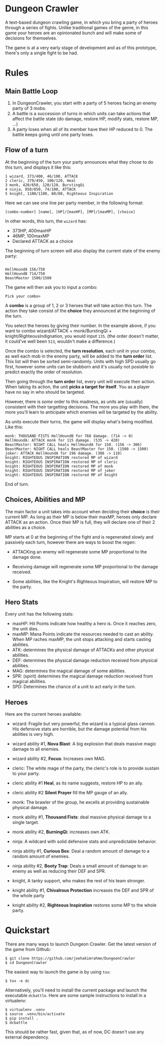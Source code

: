 Dungeon Crawler
===============

A text-based dungeon crawling game, in which you bring a party of
heroes through a series of fights. Unlike traditional games of the
genre, in this game your heroes are an opinionated bunch and will make
some of decisions for themselves.

The game is at a very early stage of development and as of this
prototype, there's only a single fight to be had.

Rules
=====

Main Battle Loop
----------------

1. In DungeonCrawler, you start with a party of 5 heroes facing an
   enemy party of 3 mobs.
2. A battle is a succession of turns in which units can take actions
   that affect the battle state (do damage, restore HP, modify stats,
   restore MP, ...)
3. A party loses when all of its member have their HP reduced
   to 0. The battle keeps going until one party loses.

Flow of a turn
--------------

At the beginning of the turn your party announces what they chose to
do this turn, and displays it like this:

```
1 wizard, 373/400, 46/100, ATTACK
2 cleric, 379/450, 100/120, Heal
3 monk, 420/650, 120/120, BurstingQi
4 ninja, 850/850, 74/100, ATTACK
5 knight, 1100/1100, 80/80, Righteous Inspiration
```

Here we can see one line per party member, in the following format:

```
[combo-number] [name], [HP]/[maxHP], [MP]/[maxMP], [choice]
```

In other words, this turn, the `wizard` has:

* 373HP, 400maxHP
* 46MP, 100maxMP
* Declared ATTACK as a choice

The beginning of turn screen will also display the current state of
the enemy party:

```

HellHoundA 156/750
HellHoundB 714/750
BeastMaster 1500/1500
```

The game will then ask you to input a combo:

```
Pick your combo>
```

A **combo** is a group of 1, 2 or 3 heroes that will take action this
turn. The action they take consist of the **choice** they announced at
the beginning of the turn.

You select the heroes by giving their number. In the example above, if
you want to combo wizard/ATTACK + monk/BurstingQi +
knight/RighteousIndignation, you would input `135`. (the order doesn't
matter, it could've well been `513`, wouldn't make a difference.)

Once the combo is selected, the **turn resolution**, each unit in your
combo, as well each mob in the enemy party, will be added to the
**turn order** list. This list will then be sorted
semi-randomly. Units with high SPD usually go first, however some
units can be stubborn and it's usually not posisble to predict exactly
the order of resolution.

Then going through the **turn order** list, every unit will execute
their action. When taking its action, the unit **picks a target for
itself**. You as a player have no say in who should be targeted.

However, there is _some_ order to this madness, as units are (usually)
consistent with their targetting decisions. The more you play with
them, the more you'll learn to anticipate which enemies will be
targeted by the ability.

As units execute their turns, the game will display what's being
modified. Like this:

```
monk: THOUSAND FISTS HellHoundB for 768 damage. (714 -> 0)
HellHoundA: ATTACK monk for 115 damage. (535 -> 420)
BeastMaster: NIGHT CALL heals HellHoundA for 150. (156 -> 306)
BeastMaster: NIGHT CALL heals BeastMaster for 150. (1500 -> 1500)
joker: ATTACK HellHoundA for 196 damage. (306 -> 110)
knight: RIGHTEOUS INSPIRATION restored MP of wizard
knight: RIGHTEOUS INSPIRATION restored MP of cleric
knight: RIGHTEOUS INSPIRATION restored MP of monk
knight: RIGHTEOUS INSPIRATION restored MP of joker
knight: RIGHTEOUS INSPIRATION restored MP of knight
```


End of turn.


Choices, Abilities and MP
-------------------------

The main factor a unit takes into account when deciding their
**choice** is their current MP. As long as their MP is below their
maxMP, heroes only declare ATTACK as an action. Once their MP is full,
they will declare one of their 2 abilities as a choice.

MP starts at 0 at the beginning of the fight and is regenerated slowly
and passively each turn, however there are ways to boost the regen:

* ATTACKing an enemy will regenerate some MP proportional to the
  damage done.

* Receiving damage will regenerate some MP proportional to the damage
  received.

* Some abilities, like the Knight's Righteous Inspiration, will
  restore MP to the party.


Hero Stats
----------

Every unit has the following stats:

* maxHP: Hit Points indicate how healthy a hero is. Once it reaches
  zero, the unit dies.
* maxMP: Mana Points indicate the resources needed to cast an
  ability. When MP raches maxMP, the unit stops attacking and starts
  casting abilities.
* ATK: determines the physical damage of ATTACKs and other physical
  abilities.
* DEF: determines the physical damage reduction received from physical abilities.
* MAG: determines the magical damage of some abilities.
* SPR: (spirit) determines the magical damage reduction received from magical
  abilities.
* SPD: Determines the chance of a unit to act early in the turn.


Heroes
------

Here are the current heroes available:

* wizard: Fragile but very powerful, the wizard is a typical glass
  cannon. His defensive stats are horrible, but the damage potential
  from his abilities is very high.
* wizard ability #1, **Nova Blast**: A big explosion that deals
  massive magic damage to all enemies.
* wizard ability #2, **Focus**: Increases own MAG.

* cleric: The white mage of the party, the cleric's role is to provide
  sustain to your party.
* cleric ability #1 **Heal**, as its name suggests, restore HP to an
  ally.
* cleric ability #2 **Silent Prayer** fill the MP gauge of an ally.

* monk: The brawler of the group, he excells at providing sustainable
  physical damage.
* monk ability #1, **Thousand Fists**: deal massive physical damage to
  a single target.
* monk ability #2, **BurningQi**: increases own ATK.

* ninja: A wildcard with solid defensive stats and unpredictable behavior.
* ninja ability #1, **Curious Box**: Deal a random amount of damage to
  a random amount of enemies.
* ninja ability #2, **Booty Trap**: Deals a small amount of damage to
  an enemy as well as reducing their DEF and SPR.

* knight, A tanky support, who makes the rest of his team stronger.
* knight ability #1, **Chivalrous Protection** increases the DEF and
  SPR of the whole party
* knight ability #2, **Righteous Inspiration** restores some MP to the
  whole party.


Quickstart
==========

There are many ways to launch Dungeon Crawler. Get the latest version
of the game from Github:

	$ git clone https://github.com/joehakimrahme/DungeonCrawler
	$ cd DungeonCrawler

The easiest way to launch the game is by using `tox`:

	$ tox -e dc

Alternatively, you'll need to install the current package and launch
the executable `dcbattle`. Here are some sample instructions to
install in a virtualenv:

	$ virtualenv .venv
	$ source .venv/bin/activate
	$ pip install .
	$ dcbattle

This should be rather fast, given that, as of now, DC doesn't use any
external dependency.
